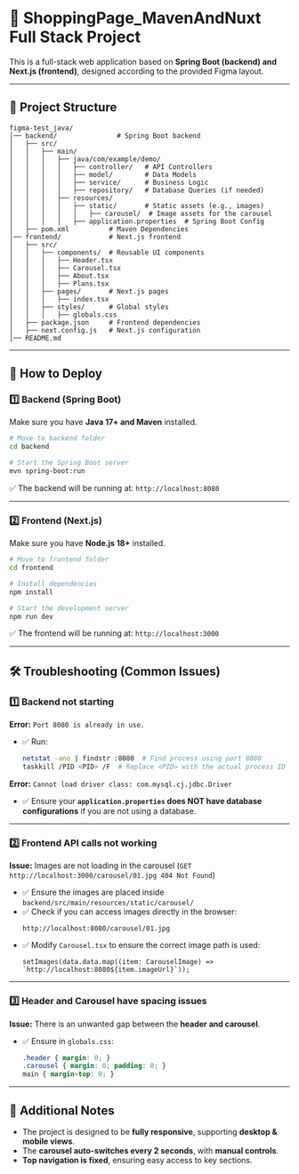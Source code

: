 # 🚀 ShoppingPage_MavenAndNuxt Full Stack Project

This is a full-stack web application based on **Spring Boot (backend) and Next.js (frontend)**, designed according to the provided Figma layout.

---

## 📂 **Project Structure**
```
figma-test_java/
│── backend/               # Spring Boot backend
│   ├── src/
│   │   ├── main/
│   │   │   ├── java/com/example/demo/
│   │   │   │   ├── controller/   # API Controllers
│   │   │   │   ├── model/        # Data Models
│   │   │   │   ├── service/      # Business Logic
│   │   │   │   ├── repository/   # Database Queries (if needed)
│   │   │   ├── resources/
│   │   │   │   ├── static/       # Static assets (e.g., images)
│   │   │   │   │   ├── carousel/  # Image assets for the carousel
│   │   │   │   ├── application.properties  # Spring Boot Config
│   ├── pom.xml          # Maven Dependencies
│── frontend/            # Next.js frontend
│   ├── src/
│   │   ├── components/  # Reusable UI components
│   │   │   ├── Header.tsx
│   │   │   ├── Carousel.tsx
│   │   │   ├── About.tsx
│   │   │   ├── Plans.tsx
│   │   ├── pages/       # Next.js pages
│   │   │   ├── index.tsx
│   │   ├── styles/      # Global styles
│   │   │   ├── globals.css
│   ├── package.json     # Frontend dependencies
│   ├── next.config.js   # Next.js configuration
│── README.md
```

---

## **🚀 How to Deploy**
### **1️⃣ Backend (Spring Boot)**
Make sure you have **Java 17+ and Maven** installed.

```sh
# Move to backend folder
cd backend

# Start the Spring Boot server
mvn spring-boot:run
```
✅ The backend will be running at: `http://localhost:8080`

---

### **2️⃣ Frontend (Next.js)**
Make sure you have **Node.js 18+** installed.

```sh
# Move to frontend folder
cd frontend

# Install dependencies
npm install

# Start the development server
npm run dev
```
✅ The frontend will be running at: `http://localhost:3000`

---

## **🛠 Troubleshooting (Common Issues)**
### **1️⃣ Backend not starting**
**Error:** `Port 8080 is already in use.`
- ✅ Run:
  ```sh
  netstat -ano | findstr :8080  # Find process using port 8080
  taskkill /PID <PID> /F  # Replace <PID> with the actual process ID
  ```

**Error:** `Cannot load driver class: com.mysql.cj.jdbc.Driver`
- ✅ Ensure your **`application.properties` does NOT have database configurations** if you are not using a database.

---

### **2️⃣ Frontend API calls not working**
**Issue:** Images are not loading in the carousel (`GET http://localhost:3000/carousel/01.jpg 404 Not Found`)
- ✅ Ensure the images are placed inside `backend/src/main/resources/static/carousel/`
- ✅ Check if you can access images directly in the browser:
  ```
  http://localhost:8080/carousel/01.jpg
  ```
- ✅ Modify `Carousel.tsx` to ensure the correct image path is used:
  ```tsx
  setImages(data.data.map((item: CarouselImage) => `http://localhost:8080${item.imageUrl}`));
  ```

---

### **3️⃣ Header and Carousel have spacing issues**
**Issue:** There is an unwanted gap between the **header and carousel**.
- ✅ Ensure in `globals.css`:
  ```css
  .header { margin: 0; }
  .carousel { margin: 0; padding: 0; }
  main { margin-top: 0; }
  ```

---

## **📌 Additional Notes**
- The project is designed to be **fully responsive**, supporting **desktop & mobile views**.
- The **carousel auto-switches every 2 seconds**, with **manual controls**.
- **Top navigation is fixed**, ensuring easy access to key sections.
